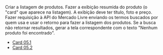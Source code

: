 Criar a listagem de produtos. Fazer a exibição resumida do produto (o "card" que aparece na listagem). A exibição deve ter título, foto e preço. Fazer requisição à API do Mercado Livre enviando os termos buscados por quem usa e usar o retorno para fazer a listagem dos produtos. Se a busca não retornar resultados, gerar a tela correspondente com o texto "Nenhum produto foi encontrado".

- [Card 05.1](https://github.com/my-org/my-repo/tree/master/wireframes/card_05.1.png)
- [Card 05.2](https://github.com/my-org/my-repo/tree/master/wireframes/card_05.2.png)
